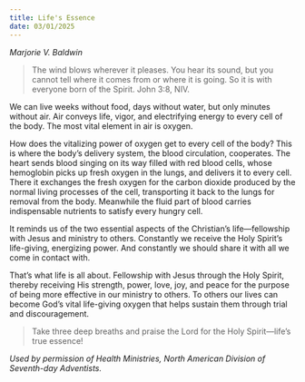 ```yaml
---
title: Life's Essence
date: 03/01/2025
---
```


_Marjorie V. Baldwin_

> <p></p>
> The wind blows wherever it pleases. You hear its sound, but you cannot tell where it comes from or where it is going. So it is with everyone born of the Spirit. John 3:8, NIV.

We can live weeks without food, days without water, but only minutes without air. Air conveys life, vigor, and electrifying energy to every cell of the body. The most vital element in air is oxygen.

How does the vitalizing power of oxygen get to every cell of the body? This is where the body’s delivery system, the blood circulation, cooperates. The heart sends blood singing on its way filled with red blood cells, whose hemoglobin picks up fresh oxygen in the lungs, and delivers it to every cell. There it exchanges the fresh oxygen for the carbon dioxide produced by the normal living processes of the cell, transporting it back to the lungs for removal from the body. Meanwhile the fluid part of blood carries indispensable nutrients to satisfy every hungry cell.

It reminds us of the two essential aspects of the Christian’s life—fellowship with Jesus and ministry to others. Constantly we receive the Holy Spirit’s life-giving, energizing power. And constantly we should share it with all we come in contact with.

That’s what life is all about. Fellowship with Jesus through the Holy Spirit, thereby receiving His strength, power, love, joy, and peace for the purpose of being more effective in our ministry to others. To others our lives can become God’s vital life-giving oxygen that helps sustain them through trial and discouragement.

> <callout></callout>
> Take three deep breaths and praise the Lord for the Holy Spirit—life’s true essence!

_Used by permission of Health Ministries, North American Division of Seventh-day Adventists._